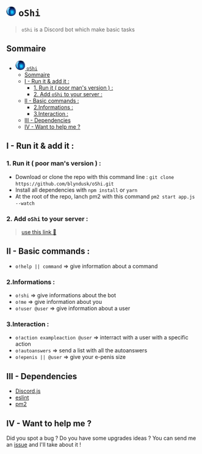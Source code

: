 # <img src="oShi.png" alt="drawing" width="25"/> `oShi`

> `oShi` is a Discord bot which make basic tasks

## Sommaire 
<!-- TOC -->

- [<img src="oShi.png" alt="drawing" width="25"/> `oShi`](#img-srcoshipng-altdrawing-width25-oshi)
    - [Sommaire](#sommaire)
    - [I - Run it & add it :](#i---run-it--add-it-)
        - [1. Run it ( poor man's version ) :](#1-run-it--poor-mans-version--)
        - [2. Add `oShi` to your server :](#2-add-oshi-to-your-server-)
    - [II - Basic commands :](#ii---basic-commands-)
        - [2.Informations :](#2informations-)
        - [3.Interaction :](#3interaction-)
    - [III - Dependencies](#iii---dependencies)
    - [IV - Want to help me ?](#iv---want-to-help-me-)

<!-- /TOC -->

## I - Run it & add it :

### 1. Run it ( poor man's version ) :

* Download or clone the repo with this command line : `git clone https://github.com/blyndusk/oShi.git`
* Install all dependencies with `npm install` or `yarn `
* At the root of the repo, lanch pm2 with this command `pm2 start app.js --watch`

### 2. Add `oShi` to your server :
> [use this link 🔵](https://discordapp.com/oauth2/authorize?&client_id=483717645233815563&scope=bot&permissions=1745349696)

## II - Basic commands :

* `o!help || command` => give information about a command

### 2.Informations :
* `o!shi` => give informations about the bot
* `o!me` => give information about you
* `o!user @user` => give information about a user

### 3.Interaction :
* `o!action exampleaction @user` => interract with a user with a specific action
* `o!autoanswers` => send a list with all the autoanswers
* `o!epenis || @user` => give your e-penis size 

## III - Dependencies

* [Discord.js](https://discord.js.org/#/)
* [eslint](https://eslint.org/)
* [pm2](http://pm2.keymetrics.io/)

## IV - Want to help me ? 

Did you spot a bug ? Do you have some upgrades ideas ? You can send me an [issue](https://github.com/blyndusk/oShi/issues) and I'll take about it ! 